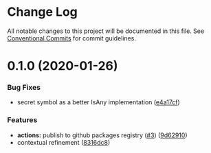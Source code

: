 # Change Log

All notable changes to this project will be documented in this file.
See [Conventional Commits](https://conventionalcommits.org) for commit guidelines.

# 0.1.0 (2020-01-26)


### Bug Fixes

* secret symbol as a better IsAny implementation ([e4a17cf](https://github.com/mmkal/js/commit/e4a17cfec90cb74de0c5a13e7d4610588572d601))


### Features

* **actions:** publish to github packages registry ([#3](https://github.com/mmkal/js/issues/3)) ([9d62910](https://github.com/mmkal/js/commit/9d62910758762b087cb59226b4b42a39b8dc6c68))
* contextual refinement ([8316dc8](https://github.com/mmkal/js/commit/8316dc8f2c9e5501c6002ae967d9cc808d6d7fcf))
